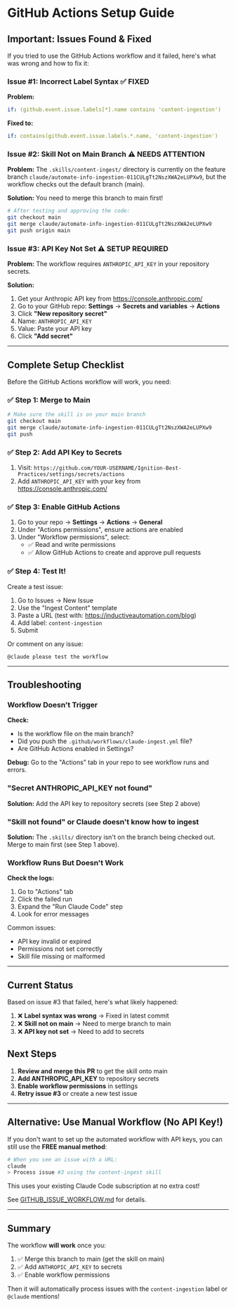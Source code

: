 # GitHub Actions Setup Guide

## Important: Issues Found & Fixed

If you tried to use the GitHub Actions workflow and it failed, here's what was wrong and how to fix it:

### Issue #1: Incorrect Label Syntax ✅ FIXED

**Problem:**
```yaml
if: (github.event.issue.labels[*].name contains 'content-ingestion')
```

**Fixed to:**
```yaml
if: contains(github.event.issue.labels.*.name, 'content-ingestion')
```

### Issue #2: Skill Not on Main Branch ⚠️ NEEDS ATTENTION

**Problem:** The `.skills/content-ingest/` directory is currently on the feature branch `claude/automate-info-ingestion-011CULgTt2NszXWA2eLUPXw9`, but the workflow checks out the default branch (main).

**Solution:** You need to merge this branch to main first!

```bash
# After testing and approving the code:
git checkout main
git merge claude/automate-info-ingestion-011CULgTt2NszXWA2eLUPXw9
git push origin main
```

### Issue #3: API Key Not Set ⚠️ SETUP REQUIRED

**Problem:** The workflow requires `ANTHROPIC_API_KEY` in your repository secrets.

**Solution:**

1. Get your Anthropic API key from https://console.anthropic.com/
2. Go to your GitHub repo: **Settings** → **Secrets and variables** → **Actions**
3. Click **"New repository secret"**
4. Name: `ANTHROPIC_API_KEY`
5. Value: Paste your API key
6. Click **"Add secret"**

---

## Complete Setup Checklist

Before the GitHub Actions workflow will work, you need:

### ✅ Step 1: Merge to Main

```bash
# Make sure the skill is on your main branch
git checkout main
git merge claude/automate-info-ingestion-011CULgTt2NszXWA2eLUPXw9
git push
```

### ✅ Step 2: Add API Key to Secrets

1. Visit: `https://github.com/YOUR-USERNAME/Ignition-Best-Practices/settings/secrets/actions`
2. Add `ANTHROPIC_API_KEY` with your key from https://console.anthropic.com/

### ✅ Step 3: Enable GitHub Actions

1. Go to your repo → **Settings** → **Actions** → **General**
2. Under "Actions permissions", ensure actions are enabled
3. Under "Workflow permissions", select:
   - ✅ Read and write permissions
   - ✅ Allow GitHub Actions to create and approve pull requests

### ✅ Step 4: Test It!

Create a test issue:
1. Go to Issues → New Issue
2. Use the "Ingest Content" template
3. Paste a URL (test with: https://inductiveautomation.com/blog)
4. Add label: `content-ingestion`
5. Submit

Or comment on any issue:
```
@claude please test the workflow
```

---

## Troubleshooting

### Workflow Doesn't Trigger

**Check:**
- Is the workflow file on the main branch?
- Did you push the `.github/workflows/claude-ingest.yml` file?
- Are GitHub Actions enabled in Settings?

**Debug:**
Go to the "Actions" tab in your repo to see workflow runs and errors.

### "Secret ANTHROPIC_API_KEY not found"

**Solution:** Add the API key to repository secrets (see Step 2 above)

### "Skill not found" or Claude doesn't know how to ingest

**Solution:** The `.skills/` directory isn't on the branch being checked out. Merge to main first (see Step 1 above).

### Workflow Runs But Doesn't Work

**Check the logs:**
1. Go to "Actions" tab
2. Click the failed run
3. Expand the "Run Claude Code" step
4. Look for error messages

Common issues:
- API key invalid or expired
- Permissions not set correctly
- Skill file missing or malformed

---

## Current Status

Based on issue #3 that failed, here's what likely happened:

1. ❌ **Label syntax was wrong** → Fixed in latest commit
2. ❌ **Skill not on main** → Need to merge branch to main
3. ❌ **API key not set** → Need to add to secrets

## Next Steps

1. **Review and merge this PR** to get the skill onto main
2. **Add ANTHROPIC_API_KEY** to repository secrets
3. **Enable workflow permissions** in settings
4. **Retry issue #3** or create a new test issue

---

## Alternative: Use Manual Workflow (No API Key!)

If you don't want to set up the automated workflow with API keys, you can still use the **FREE manual method**:

```bash
# When you see an issue with a URL:
claude
> Process issue #3 using the content-ingest skill
```

This uses your existing Claude Code subscription at no extra cost!

See [GITHUB_ISSUE_WORKFLOW.md](GITHUB_ISSUE_WORKFLOW.md) for details.

---

## Summary

The workflow **will work** once you:
1. ✅ Merge this branch to main (get the skill on main)
2. ✅ Add `ANTHROPIC_API_KEY` to secrets
3. ✅ Enable workflow permissions

Then it will automatically process issues with the `content-ingestion` label or `@claude` mentions!
